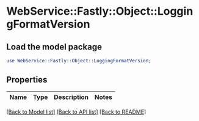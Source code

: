 # WebService::Fastly::Object::LoggingFormatVersion

## Load the model package
```perl
use WebService::Fastly::Object::LoggingFormatVersion;
```

## Properties
Name | Type | Description | Notes
------------ | ------------- | ------------- | -------------

[[Back to Model list]](../README.md#documentation-for-models) [[Back to API list]](../README.md#documentation-for-api-endpoints) [[Back to README]](../README.md)


